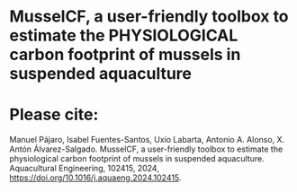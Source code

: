 # MusselCF, a user-friendly toolbox to estimate the PHYSIOLOGICAL carbon footprint of mussels in suspended aquaculture


# Please cite: 
Manuel Pájaro, Isabel Fuentes-Santos, Uxío Labarta, Antonio A. Alonso, X. Antón Álvarez-Salgado.
MusselCF, a user-friendly toolbox to estimate the physiological carbon footprint of mussels in suspended aquaculture.
Aquacultural Engineering, 102415, 2024, https://doi.org/10.1016/j.aquaeng.2024.102415.
